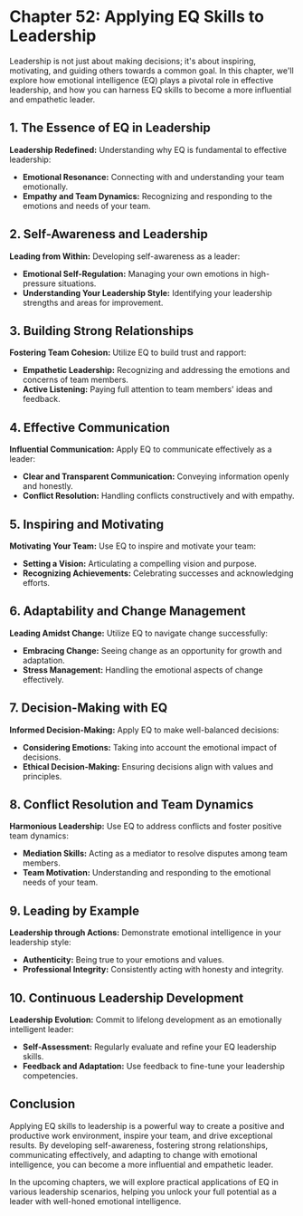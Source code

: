 Chapter 52: Applying EQ Skills to Leadership
============================================

Leadership is not just about making decisions; it's about inspiring, motivating, and guiding others towards a common goal. In this chapter, we'll explore how emotional intelligence (EQ) plays a pivotal role in effective leadership, and how you can harness EQ skills to become a more influential and empathetic leader.

**1. The Essence of EQ in Leadership**
--------------------------------------

**Leadership Redefined:** Understanding why EQ is fundamental to effective leadership:

* **Emotional Resonance:** Connecting with and understanding your team emotionally.
* **Empathy and Team Dynamics:** Recognizing and responding to the emotions and needs of your team.

**2. Self-Awareness and Leadership**
------------------------------------

**Leading from Within:** Developing self-awareness as a leader:

* **Emotional Self-Regulation:** Managing your own emotions in high-pressure situations.
* **Understanding Your Leadership Style:** Identifying your leadership strengths and areas for improvement.

**3. Building Strong Relationships**
------------------------------------

**Fostering Team Cohesion:** Utilize EQ to build trust and rapport:

* **Empathetic Leadership:** Recognizing and addressing the emotions and concerns of team members.
* **Active Listening:** Paying full attention to team members' ideas and feedback.

**4. Effective Communication**
------------------------------

**Influential Communication:** Apply EQ to communicate effectively as a leader:

* **Clear and Transparent Communication:** Conveying information openly and honestly.
* **Conflict Resolution:** Handling conflicts constructively and with empathy.

**5. Inspiring and Motivating**
-------------------------------

**Motivating Your Team:** Use EQ to inspire and motivate your team:

* **Setting a Vision:** Articulating a compelling vision and purpose.
* **Recognizing Achievements:** Celebrating successes and acknowledging efforts.

**6. Adaptability and Change Management**
-----------------------------------------

**Leading Amidst Change:** Utilize EQ to navigate change successfully:

* **Embracing Change:** Seeing change as an opportunity for growth and adaptation.
* **Stress Management:** Handling the emotional aspects of change effectively.

**7. Decision-Making with EQ**
------------------------------

**Informed Decision-Making:** Apply EQ to make well-balanced decisions:

* **Considering Emotions:** Taking into account the emotional impact of decisions.
* **Ethical Decision-Making:** Ensuring decisions align with values and principles.

**8. Conflict Resolution and Team Dynamics**
--------------------------------------------

**Harmonious Leadership:** Use EQ to address conflicts and foster positive team dynamics:

* **Mediation Skills:** Acting as a mediator to resolve disputes among team members.
* **Team Motivation:** Understanding and responding to the emotional needs of your team.

**9. Leading by Example**
-------------------------

**Leadership through Actions:** Demonstrate emotional intelligence in your leadership style:

* **Authenticity:** Being true to your emotions and values.
* **Professional Integrity:** Consistently acting with honesty and integrity.

**10. Continuous Leadership Development**
-----------------------------------------

**Leadership Evolution:** Commit to lifelong development as an emotionally intelligent leader:

* **Self-Assessment:** Regularly evaluate and refine your EQ leadership skills.
* **Feedback and Adaptation:** Use feedback to fine-tune your leadership competencies.

**Conclusion**
--------------

Applying EQ skills to leadership is a powerful way to create a positive and productive work environment, inspire your team, and drive exceptional results. By developing self-awareness, fostering strong relationships, communicating effectively, and adapting to change with emotional intelligence, you can become a more influential and empathetic leader.

In the upcoming chapters, we will explore practical applications of EQ in various leadership scenarios, helping you unlock your full potential as a leader with well-honed emotional intelligence.
